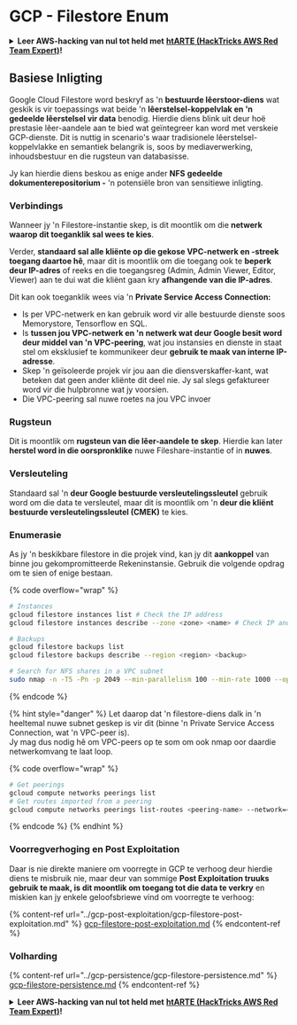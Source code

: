 # GCP - Filestore Enum

<details>

<summary><strong>Leer AWS-hacking van nul tot held met</strong> <a href="https://training.hacktricks.xyz/courses/arte"><strong>htARTE (HackTricks AWS Red Team Expert)</strong></a><strong>!</strong></summary>

Ander maniere om HackTricks te ondersteun:

* As jy jou **maatskappy geadverteer wil sien in HackTricks** of **HackTricks in PDF wil aflaai**, kyk na die [**SUBSCRIPTION PLANS**](https://github.com/sponsors/carlospolop)!
* Kry die [**amptelike PEASS & HackTricks swag**](https://peass.creator-spring.com)
* Ontdek [**The PEASS Family**](https://opensea.io/collection/the-peass-family), ons versameling van eksklusiewe [**NFTs**](https://opensea.io/collection/the-peass-family)
* **Sluit aan by die** 💬 [**Discord-groep**](https://discord.gg/hRep4RUj7f) of die [**telegram-groep**](https://t.me/peass) of **volg** my op **Twitter** 🐦 [**@carlospolopm**](https://twitter.com/carlospolopm)**.**
* **Deel jou hacking-truuks deur PRs in te dien by die** [**HackTricks**](https://github.com/carlospolop/hacktricks) en [**HackTricks Cloud**](https://github.com/carlospolop/hacktricks-cloud) github-repos.

</details>

## Basiese Inligting

Google Cloud Filestore word beskryf as 'n **bestuurde lêerstoor-diens** wat geskik is vir toepassings wat beide 'n **lêerstelsel-koppelvlak en 'n gedeelde lêerstelsel vir data** benodig. Hierdie diens blink uit deur hoë prestasie lêer-aandele aan te bied wat geïntegreer kan word met verskeie GCP-dienste. Dit is nuttig in scenario's waar tradisionele lêerstelsel-koppelvlakke en semantiek belangrik is, soos by mediaverwerking, inhoudsbestuur en die rugsteun van databasisse.

Jy kan hierdie diens beskou as enige ander **NFS** **gedeelde dokumenterepositorium -** 'n potensiële bron van sensitiewe inligting.

### Verbindings

Wanneer jy 'n Filestore-instantie skep, is dit moontlik om die **netwerk waarop dit toeganklik sal wees te kies**.

Verder, **standaard sal alle kliënte op die gekose VPC-netwerk en -streek toegang daartoe hê**, maar dit is moontlik om die toegang ook te **beperk deur IP-adres** of reeks en die toegangsreg (Admin, Admin Viewer, Editor, Viewer) aan te dui wat die kliënt gaan kry **afhangende van die IP-adres**.

Dit kan ook toeganklik wees via 'n **Private Service Access Connection:**

* Is per VPC-netwerk en kan gebruik word vir alle bestuurde dienste soos Memorystore, Tensorflow en SQL.
* Is **tussen jou VPC-netwerk en 'n netwerk wat deur Google besit word deur middel van 'n VPC-peering**, wat jou instansies en dienste in staat stel om eksklusief te kommunikeer deur **gebruik te maak van interne IP-adresse**.
* Skep 'n geïsoleerde projek vir jou aan die diensverskaffer-kant, wat beteken dat geen ander kliënte dit deel nie. Jy sal slegs gefaktureer word vir die hulpbronne wat jy voorsien.
* Die VPC-peering sal nuwe roetes na jou VPC invoer

### Rugsteun

Dit is moontlik om **rugsteun van die lêer-aandele te skep**. Hierdie kan later **herstel word in die oorspronklike** nuwe Fileshare-instantie of in **nuwes**.

### Versleuteling

Standaard sal 'n **deur Google bestuurde versleutelingssleutel** gebruik word om die data te versleutel, maar dit is moontlik om 'n **deur die kliënt bestuurde versleutelingssleutel (CMEK)** te kies.

### Enumerasie

As jy 'n beskikbare filestore in die projek vind, kan jy dit **aankoppel** van binne jou gekompromitteerde Rekeninstansie. Gebruik die volgende opdrag om te sien of enige bestaan.

{% code overflow="wrap" %}
```bash
# Instances
gcloud filestore instances list # Check the IP address
gcloud filestore instances describe --zone <zone> <name> # Check IP and access restrictions

# Backups
gcloud filestore backups list
gcloud filestore backups describe --region <region> <backup>

# Search for NFS shares in a VPC subnet
sudo nmap -n -T5 -Pn -p 2049 --min-parallelism 100 --min-rate 1000 --open 10.99.160.2/20
```
{% endcode %}

{% hint style="danger" %}
Let daarop dat 'n filestore-diens dalk in 'n heeltemal nuwe subnet geskep is vir dit (binne 'n Private Service Access Connection, wat 'n VPC-peer is).\
Jy mag dus nodig hê om VPC-peers op te som om ook nmap oor daardie netwerkomvang te laat loop.

{% code overflow="wrap" %}
```bash
# Get peerings
gcloud compute networks peerings list
# Get routes imported from a peering
gcloud compute networks peerings list-routes <peering-name> --network=<network-name> --region=<region> --direction=INCOMING
```
{% endcode %}
{% endhint %}

### Voorregverhoging en Post Exploitation

Daar is nie direkte maniere om voorregte in GCP te verhoog deur hierdie diens te misbruik nie, maar deur van sommige **Post Exploitation truuks gebruik te maak, is dit moontlik om toegang tot die data te verkry** en miskien kan jy enkele geloofsbriewe vind om voorregte te verhoog:

{% content-ref url="../gcp-post-exploitation/gcp-filestore-post-exploitation.md" %}
[gcp-filestore-post-exploitation.md](../gcp-post-exploitation/gcp-filestore-post-exploitation.md)
{% endcontent-ref %}

### Volharding

{% content-ref url="../gcp-persistence/gcp-filestore-persistence.md" %}
[gcp-filestore-persistence.md](../gcp-persistence/gcp-filestore-persistence.md)
{% endcontent-ref %}

<details>

<summary><strong>Leer AWS-hacking van nul tot held met</strong> <a href="https://training.hacktricks.xyz/courses/arte"><strong>htARTE (HackTricks AWS Red Team Expert)</strong></a><strong>!</strong></summary>

Ander maniere om HackTricks te ondersteun:

* As jy wil sien dat jou **maatskappy geadverteer word in HackTricks** of **HackTricks aflaai in PDF-formaat**, kyk na die [**SUBSCRIPTION PLANS**](https://github.com/sponsors/carlospolop)!
* Kry die [**amptelike PEASS & HackTricks swag**](https://peass.creator-spring.com)
* Ontdek [**The PEASS Family**](https://opensea.io/collection/the-peass-family), ons versameling eksklusiewe [**NFTs**](https://opensea.io/collection/the-peass-family)
* **Sluit aan by die** 💬 [**Discord-groep**](https://discord.gg/hRep4RUj7f) of die [**telegram-groep**](https://t.me/peass) of **volg** my op **Twitter** 🐦 [**@carlospolopm**](https://twitter.com/carlospolopm)**.**
* **Deel jou hacking truuks deur PR's in te dien by die** [**HackTricks**](https://github.com/carlospolop/hacktricks) en [**HackTricks Cloud**](https://github.com/carlospolop/hacktricks-cloud) github repos.

</details>

